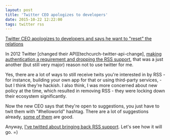 ```yaml
---
layout: post
title: 'Twitter CEO apologizes to developers'
date: 2015-10-22 12:22:00
tags: twitter rss
---
```


[Twitter CEO apologizes to developers and says he want to "reset" the relations][techchurch-twitter-ceo-apologizes]

In 2012 Twitter [changed their API][techcurch-twitter-api-change], [making authentication a requirement and dropping the RSS support][mashable-twitter-rss], that was a just another (but still very major) reason not to use twitter for me.

Yes, there are a lot of ways to still receive twits you're interested in by RSS - for instance, building your own app for that or using third-party services, - but I think they're hackish.
I also think, I was more concerned about new policy at the time, which resulted in removing RSS - they were locking down their ecosystem significantly.

Now the new CEO says that they're open to suggestions, you just have to twit them with "#helloworld" hashtag. There are a lot of suggestions already, [some of them][remove-token-limit-tweet] are good.

Anyway, [I've twitted about bringing back RSS support][bring-back-rss-feeds-tweet]. Let's see how it will go. =)

[techchurch-twitter-ceo-apologizes]: http://techcrunch.com/2015/10/21/twitter-ceo-dorsey-apologizes-to-developers-says-he-wants-to-reset-relations/
[techchurch-twitter-api-change]: http://techcrunch.com/2012/08/16/twitter-api-client-apps/
[mashable-twitter-rss]: http://mashable.com/2012/09/05/twitter-api-rss/
[remove-token-limit-tweet]: https://twitter.com/seamus/status/656919576853123072
[bring-back-rss-feeds-tweet]: https://twitter.com/ivan_kolmychek/status/657126533644070912


